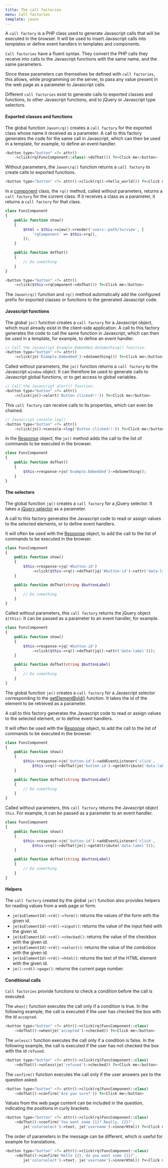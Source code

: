 ```yaml
---
title: The call factories
menu: Call factories
template: jaxon
---
```


A `call factory` is a PHP class used to generate Javascript calls that will be executed in the browser.
It will be used to insert Javascript calls into templates or define event handlers in templates and components.

`Call factories` have a fluent syntax. They convert the PHP calls they receive into calls to the Javascript functions with the same name, and the same parameters.

Since these parameters can themselves be defined with `call factories`, this allows, while programming on the server, to pass any value present in the web page as a parameter to Javascript calls.

Different `call factories` exist to generate calls to exported classes and functions, to other Javascript functions, and to jQuery or Javascript type selectors.

#### Exported classes and functions

The global function `Jaxon\rq()` creates a `call factory` for the exported class whose name it received as a parameter.
A call to this factory generates the code for the same call in Javascript, which can then be used in a template, for example, to define an event handler.

```php
<button type="button" <?= attr()
    ->click(rq(FuncComponent::class)->doThat()) ?>>Click me</button>
```

Without parameters, the `Jaxon\rq()` function returns a `call factory` to create calls to exported functions.

```php
<button type="button" <?= attr()->click(rq()->hello_world()) ?>>Click me</button>
```

In a [component](../../components/func-components.html) class, the `rq()` method, called without parameters, returns a `call factory` for the current class.
If it receives a class as a parameter, it returns a `call factory` for that class.

```php
class FuncComponent
{
    public function show()
    {
        $html = $this->view()->render('users::path/to/view', [
            'rqComponent' => $this->rq(), 
        ]);
    }

    public function doThat()
    {
        // Do something
    }
}
```

```php
<button type="button" <?= attr()
    ->click($this->rqComponent->doThat()) ?>>Click me</button>
```

The `Jaxon\rq()` function and `rq()` method automatically add the configured prefix for exported classes or functions to the generated Javascript code.

#### Javascript functions

The global `jo()` function creates a `call factory` for a Javascript object, which must already exist in the client-side application.
A call to this factory generates the code to call the same function in Javascript, which can then be used in a template, for example, to define an event handler.

```php
// Call the Javascript Example.Embedded.doSomething() function.
<button type="button" <?= attr()
    ->click(jo('Example.Embedded')->doSomething()) ?>>Click me</button>
```

Called without parameters, the `jo()` function returns a `call factory` to the Javascript `window` object.
It can therefore be used to generate calls to Javascript global functions, or to get access to global variables.

```php
// Call the Javascript alert() function.
<button type="button" <?= attr()
    ->click(jo()->alert('Button clicked!!')) ?>>Click me</button>
```

This `call factory` can receive calls to its properties, which can even be chained.

```php
// Javascript console.log()
<button type="button" <?= attr()
    ->click(jo()->console->log('Button clicked!!')) ?>>Click me</button>
```

In the [Response](../../features/responses.html) object, the `jo()` method adds the call to the list of commands to be executed in the browser.

```php
class FuncComponent
{
    public function doThat()
    {
        $this->response->jo('Example.Embedded')->doSomething();
    }
}
```

#### The selectors

The global function `jq()` creates a `call factory` for a jQuery selector.
It takes a [jQuery selector](https://api.jquery.com/category/selectors/) as a parameter.

A call to this factory generates the Javascript code to read or assign values ​​to the selected elements, or to define event handlers.

It will often be used with the [Response](../../features/responses.html) object, to add the call to the list of commands to be executed in the browser.

```php
class FuncComponent
{
    public function show()
    {
        $this->response->jq('#button-id')
            ->click($this->rq()->doThat(jq('#button-id')->attr('data-label')));
    }

    public function doThat(string $buttonLabel)
    {
        // Do something
    }
}
```

Called without parameters, this `call factory` returns the jQuery object `$(this)`.
It can be passed as a parameter to an event handler, for example.

```php
class FuncComponent
{
    public function show()
    {
        $this->response->jq('#button-id')
            ->click($this->rq()->doThat(jq()->attr('data-label')));
    }

    public function doThat(string $buttonLabel)
    {
        // Do something
    }
}
```

The global function `je()` creates a `call factory` for a Javascript selector corresponding to the [getElementById()](https://developer.mozilla.org/en-US/docs/Web/API/Document/getElementById) function.
It takes the id of the element to be retrieved as a parameter.

A call to this factory generates the Javascript code to read or assign values ​​to the selected element, or to define event handlers.

It will often be used with the [Response](../../features/responses.html) object, to add the call to the list of commands to be executed in the browser.

```php
class FuncComponent
{
    public function show()
    {
        $this->response->je('button-id')->addEventListener('click',
            $this->rq()->doThat(je('button-id')->getAttribute('data-label')));
    }

    public function doThat(string $buttonLabel)
    {
        // Do something
    }
}
```

Called without parameters, this `call factory` returns the Javascript object `this`.
For example, it can be passed as a parameter to an event handler.

```php
class FuncComponent
{
    public function show()
    {
        $this->response->je('button-id')->addEventListener('click',
            $this->rq()->doThat(je()->getAttribute('data-label')));
    }

    public function doThat(string $buttonLabel)
    {
        // Do something
    }
}
```

#### Helpers

The `call factory` created by the global `je()` function also provides helpers for reading values ​​from a web page or form.

- `je($sElementId)->rd()->form()`: returns the values of the form with the given id.
- `je($sElementId)->rd()->input()`: returns the value of the input field with the given id.
- `je($sElementId)->rd()->checked()`: returns the value of the checkbox with the given id.
- `je($sElementId)->rd()->select()`: returns the value of the combobox with the given id.
- `je($sElementId)->rd()->html()`: returns the text of the HTML element with the given id.
- `je()->rd()->page()`: returns the current page number.

#### Conditional calls

`Call factories` provide functions to check a condition before the call is executed.

The `when()` function executes the call only if a condition is true.
In the following example, the call is executed if the user has checked the box with the id `accepted`.

```php
<button type="button" <?= attr()->click(rq(FuncComponent::class)
    ->doThat()->when(je('accepted')->checked)) ?>>Click me</button>
```

The `unless()` function executes the call only if a condition is false.
In the following example, the call is executed if the user has not checked the box with the id `refused`.

```php
<button type="button" <?= attr()->click(rq(FuncComponent::class)
    ->doThat()->unless(je('refused')->checked)) ?>>Click me</button>
```

The `confirm()` function executes the call only if the user answers yes to the question asked.

```php
<button type="button" <?= attr()->click(rq(FuncComponent::class)
    ->doThat()->confirm('Are you sure?')) ?>>Click me</button>
```

Values ​​from the web page content can be included in the question, indicating the positions in curly brackets.

```php
<button type="button" <?= attr()->click(rq(FuncComponent::class)
    ->doThat()->confirm('You want some {1}? Really, {2}?',
        je('colorselect')->text, je('username')->innerHtml)) ?>>Click me</button>
```

The order of parameters in the message can be different, which is useful for example for translations.

```php
<button type="button" <?= attr()->click(rq(FuncComponent::class)
    ->doThat()->confirm('Hello {2}, do you want some {1}?',
        je('colorselect')->text, je('username')->innerHtml)) ?>>Click me</button>
```
